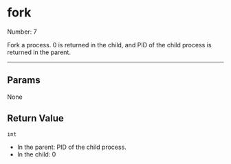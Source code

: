 # fork

Number: 7

Fork a process. 0 is returned in the child, and PID of the child process is returned in the parent.

---

## Params

None

## Return Value

`int`
  + In the parent: PID of the child process.
  + In the child: 0